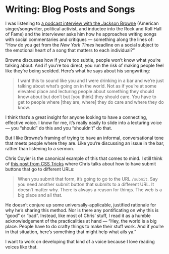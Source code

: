 # Writing: Blog Posts and Songs

I was listening to [a podcast interview with the Jackson Browne](https://www.pushkin.fm/podcasts/broken-record/jackson-browne) (American singer/songwriter, political activist, and inductee into the Rock and Roll Hall of Fame) and the interviewer asks him how he approaches writing songs with social commentaries and critiques — something along the lines of: “How do you get from the _New York Times_ headline on a social subject to the emotional heart of a song that matters to each individual?”

Browne discusses how if you’re too subtle, people won’t know what you’re talking about. And if you’re too direct, you run the risk of making people feel like they’re being scolded. Here’s what he says about his songwriting:

> I want this to sound like you and I were drinking in a bar and we’re just talking about what’s going on in the world. Not as if you’re at some elevated place and lecturing people about something they should know about but don’t but [you think] they should care. You have to get to people where [they are, where] they do care and where they do know. 

I think that’s a great insight for anyone looking to have a connecting, effective voice. I know for me, it’s really easily to slide into a lecturing voice — you “should” do this and you “shouldn’t” do that.

But I like Browne’s framing of trying to have an informal, conversational tone that meets people where they are. Like you’re discussing an issue in the bar, rather than listening to a sermon.

Chris Coyier is the canonical example of this that comes to mind. I still think of [this post from CSS Tricks](https://css-tricks.com/separate-form-submit-buttons-go-different-urls/) where Chris talks about how to have submit buttons that go to different URLs:

> When you submit that form, it’s going to go to the URL `/submit`. Say you need another submit button that submits to a different URL. It doesn’t matter why. There is always a reason for things. The web is a big place and all that.

He doesn’t conjure up some universally-applicable, justified rationale for why he’s sharing this method. Nor is there any pontificating on why this is “good” or “bad”. Instead, like most of Chris’ stuff, I read it as a humble acknowledgement of the practicalities at hand — “Hey, the world is a big place. People have to do crafty things to make their stuff work. And if you’re in that situation, here’s something that might help what ails ya.”

I want to work on developing that kind of a voice because I love reading voices like that.